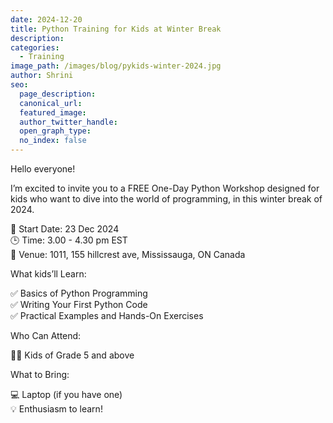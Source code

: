 ```yaml
---
date: 2024-12-20
title: Python Training for Kids at Winter Break
description:
categories:
  - Training
image_path: /images/blog/pykids-winter-2024.jpg
author: Shrini
seo:
  page_description:
  canonical_url:
  featured_image:
  author_twitter_handle:
  open_graph_type:
  no_index: false
---
```

Hello everyone!

I’m excited to invite you to a FREE One-Day Python Workshop designed for kids who want to dive into the world of programming, in this winter break of 2024.

📅 Start Date: 23 Dec 2024 \
🕒 Time: 3.00 - 4.30 pm EST \
📍 Venue: 1011, 155 hillcrest ave, Mississauga, ON Canada


What kids’ll Learn:

✅ Basics of Python Programming \
✅ Writing Your First Python Code \
✅ Practical Examples and Hands-On Exercises


Who Can Attend:

👩‍💻 Kids of Grade 5 and above


What to Bring:

💻 Laptop (if you have one) \
💡 Enthusiasm to learn!


